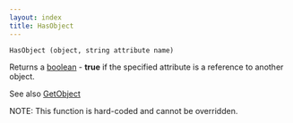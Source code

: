 ```yaml
---
layout: index
title: HasObject
---
```


    HasObject (object, string attribute name)

Returns a [boolean](../types/boolean.html) - **true** if the specified attribute is a reference to another object.

See also [GetObject](getobject.html)

NOTE: This function is hard-coded and cannot be overridden.
